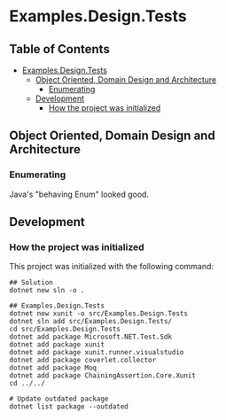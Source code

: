 # Examples.Design.Tests

## Table of Contents <!-- omit in toc -->

- [Examples.Design.Tests](#examplesdesignstests)
  - [Object Oriented, Domain Design and Architecture](#object-oriented-domain-design-and-architecture)
    - [Enumerating](#enumerating)
  - [Development](#development)
    - [How the project was initialized](#how-the-project-was-initialized)

## Object Oriented, Domain Design and Architecture

### Enumerating

Java's "behaving Enum" looked good.

## Development

### How the project was initialized

This project was initialized with the following command:

```shell
## Solution
dotnet new sln -o .

## Examples.Design.Tests
dotnet new xunit -o src/Examples.Design.Tests
dotnet sln add src/Examples.Design.Tests/
cd src/Examples.Design.Tests
dotnet add package Microsoft.NET.Test.Sdk
dotnet add package xunit
dotnet add package xunit.runner.visualstudio
dotnet add package coverlet.collector
dotnet add package Moq
dotnet add package ChainingAssertion.Core.Xunit
cd ../../

# Update outdated package
dotnet list package --outdated
```

